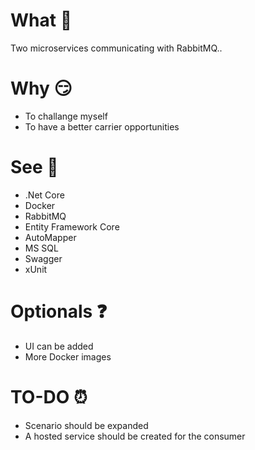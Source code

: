 
# What 🚀

Two microservices communicating with RabbitMQ..

# Why 😏

- To challange myself
- To have a better carrier opportunities

# See 👀

- .Net Core
- Docker
- RabbitMQ
- Entity Framework Core
- AutoMapper
- MS SQL
- Swagger
- xUnit

# Optionals ❓

- UI can be added
- More Docker images

# TO-DO ⏰

- Scenario should be expanded
- A hosted service should be created for the consumer


